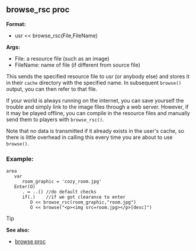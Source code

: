 ## browse_rsc proc

**Format:**
+   usr << browse_rsc(File,FileName)

**Args:**
+   File: a resource file (such as an image)
+   FileName: name of file (if different from source file)

This sends the specified resource file to usr (or anybody else)
and stores it in their `cache` directory with the specified name. In
subsequent `browse()` output, you can then refer to that file.

If your world is always running on the internet, you can save
yourself the trouble and simply link to the image files through a web
server. However, if it may be played offline, you can compile in the
resource files and manually send them to players with `browse_rsc()`.

Note that no data is transmitted if it already exists in the
user\'s cache, so there is little overhead in calling this every time
you are about to use `browse()`.
### Example:

```dm
area
   var
      room_graphic = 'cozy_room.jpg'
   Enter(O)
      . = ..() //do default checks
      if(.)    //if we got clearance to enter
         O << browse_rsc(room_graphic,"room.jpg")
         O << browse("<p><img src=room.jpg></p>[desc]")
```

> [!TIP] 
> **See also:**
> +   [browse proc](/ref/proc/browse.md)

